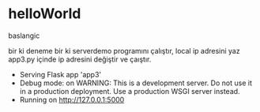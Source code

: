 # helloWorld
baslangic

bir ki deneme bir ki
serverdemo  programını çalıştır, local ip adresini yaz
app3.py içinde ip adresini değiştir ve çaıştır.

* Serving Flask app 'app3'
 * Debug mode: on
WARNING: This is a development server. Do not use it in a production deployment. Use a production WSGI server instead.
 * Running on http://127.0.0.1:5000

